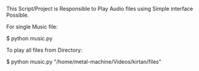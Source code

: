 This Script/Project is Responsible to Play Audio files using Simple interface
Possible.


For single Music file: 

$ python music.py

To play all files from Directory:  

$ python music.py "/home/metal-machine/Videos/kirtan/files"

